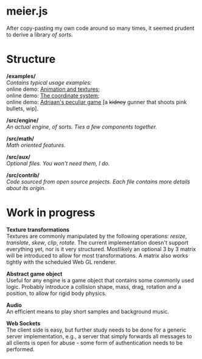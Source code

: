 meier.js
========

After copy-pasting my own code around so many times, it seemed prudent to  derive a library *of sorts*.

Structure
=========

**/examples/**
*<br>Contains typical usage examples:*
<br> online demo: [Animation and textures](http://gerjo.github.io/meier.js/examples/helloworld/helloworld.html);
<br> online demo: [The coordinate system](http://gerjo.github.io/meier.js/examples/grid/grid.html);
<br> online demo: [Adriaan's peculiar game](http://gerjo.github.io/meier.js/examples/countermoon/game.html) [a ~~kidney~~ gunner that shoots pink bullets, wip].

**/src/engine/** 
<br>*An actual engine, of sorts. Ties a few components together.*

**/src/math/**
<br>*Math oriented features.*

**/src/aux/**
<br>*Optional files. You won't need them, I do.*

**/src/contrib/**
<br>*Code sourced from open source projects. Each file contains more details about its origin.*



Work in progress
==========
**Texture transformations**
<br> Textures are commonly manipulated by the following operations: _resize_, _translate_, _skew_, _clip_, _rotate_. The current implementation doesn't support everything yet, nor is it very structured. Mostlikely an optional 3 by 3 matrix will be introduced to allow for most transformations. A matrix also works tightly with the scheduled Web GL renderer.

**Abstract game object**
<br>Useful for any engine is a game object that contains some commonly used logic. Probably introduce a collision shape, mass, drag, rotation and a position, to allow for rigid body physics.

**Audio**
<br>An efficient means to play short samples and background music.


**Web Sockets**
<br>The client side is easy, but further study needs to be done for a generic server implementation, e.g., a server that simply forwards all messages to all clients is open for abuse - some form of authentication needs to be performed.
